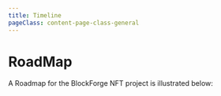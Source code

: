 ```yaml
---
title: Timeline
pageClass: content-page-class-general
---
```


# RoadMap

A Roadmap for the BlockForge NFT project is illustrated below:

<counter/>
